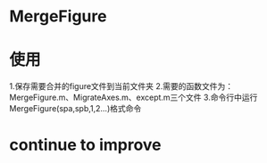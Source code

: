 # MergeFigure

# 使用
1.保存需要合并的figure文件到当前文件夹
2.需要的函数文件为：MergeFigure.m、MigrateAxes.m、except.m三个文件
3.命令行中运行MergeFigure(spa,spb,1,2...)格式命令
# continue to improve
